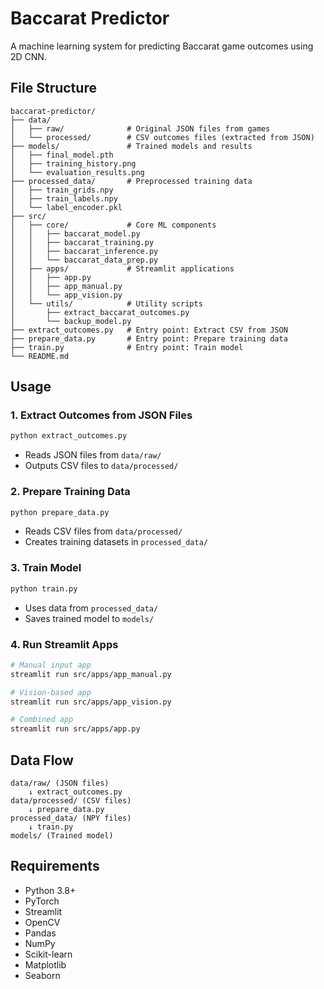 # Baccarat Predictor

A machine learning system for predicting Baccarat game outcomes using 2D CNN.

## File Structure

```
baccarat-predictor/
├── data/
│   ├── raw/              # Original JSON files from games
│   └── processed/        # CSV outcomes files (extracted from JSON)
├── models/               # Trained models and results
│   ├── final_model.pth
│   ├── training_history.png
│   └── evaluation_results.png
├── processed_data/       # Preprocessed training data
│   ├── train_grids.npy
│   ├── train_labels.npy
│   └── label_encoder.pkl
├── src/
│   ├── core/             # Core ML components
│   │   ├── baccarat_model.py
│   │   ├── baccarat_training.py
│   │   ├── baccarat_inference.py
│   │   └── baccarat_data_prep.py
│   ├── apps/             # Streamlit applications
│   │   ├── app.py
│   │   ├── app_manual.py
│   │   └── app_vision.py
│   └── utils/            # Utility scripts
│       ├── extract_baccarat_outcomes.py
│       └── backup_model.py
├── extract_outcomes.py   # Entry point: Extract CSV from JSON
├── prepare_data.py       # Entry point: Prepare training data
├── train.py              # Entry point: Train model
└── README.md
```

## Usage

### 1. Extract Outcomes from JSON Files

```bash
python extract_outcomes.py
```

- Reads JSON files from `data/raw/`
- Outputs CSV files to `data/processed/`

### 2. Prepare Training Data

```bash
python prepare_data.py
```

- Reads CSV files from `data/processed/`
- Creates training datasets in `processed_data/`

### 3. Train Model

```bash
python train.py
```

- Uses data from `processed_data/`
- Saves trained model to `models/`

### 4. Run Streamlit Apps

```bash
# Manual input app
streamlit run src/apps/app_manual.py

# Vision-based app
streamlit run src/apps/app_vision.py

# Combined app
streamlit run src/apps/app.py
```

## Data Flow

```
data/raw/ (JSON files)
    ↓ extract_outcomes.py
data/processed/ (CSV files)
    ↓ prepare_data.py
processed_data/ (NPY files)
    ↓ train.py
models/ (Trained model)
```

## Requirements

- Python 3.8+
- PyTorch
- Streamlit
- OpenCV
- Pandas
- NumPy
- Scikit-learn
- Matplotlib
- Seaborn
